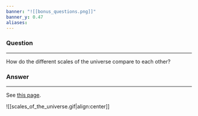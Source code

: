 ```yaml
---
banner: "![[bonus_questions.png]]"
banner_y: 0.47
aliases:
---
```

### Question
---
How do the different scales of the universe compare to each other?

### Answer
---
See [this page](https://www.astro.princeton.edu/universe/).

![[scales_of_the_universe.gif|align:center]]
